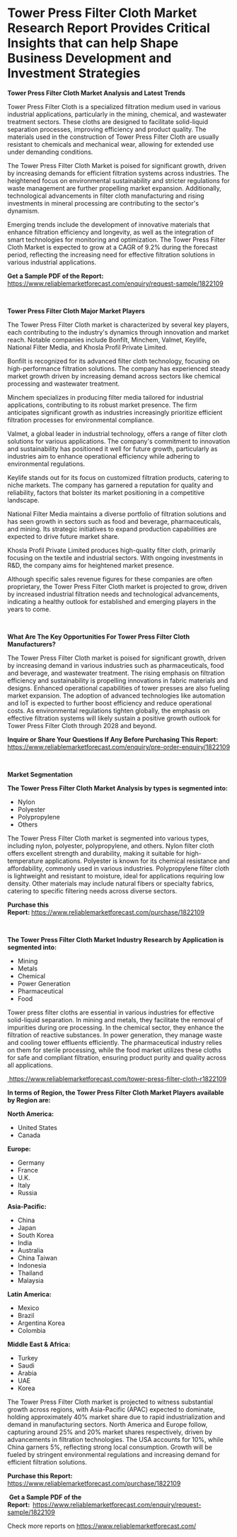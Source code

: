<p><h1>Tower Press Filter Cloth Market Research Report Provides Critical Insights that can help Shape Business Development and Investment Strategies</h1></p><p><strong>Tower Press Filter Cloth Market Analysis and Latest Trends</strong></p>
<p><p>Tower Press Filter Cloth is a specialized filtration medium used in various industrial applications, particularly in the mining, chemical, and wastewater treatment sectors. These cloths are designed to facilitate solid-liquid separation processes, improving efficiency and product quality. The materials used in the construction of Tower Press Filter Cloth are usually resistant to chemicals and mechanical wear, allowing for extended use under demanding conditions.</p><p>The Tower Press Filter Cloth Market is poised for significant growth, driven by increasing demands for efficient filtration systems across industries. The heightened focus on environmental sustainability and stricter regulations for waste management are further propelling market expansion. Additionally, technological advancements in filter cloth manufacturing and rising investments in mineral processing are contributing to the sector's dynamism.</p><p>Emerging trends include the development of innovative materials that enhance filtration efficiency and longevity, as well as the integration of smart technologies for monitoring and optimization. The Tower Press Filter Cloth Market is expected to grow at a CAGR of 9.2% during the forecast period, reflecting the increasing need for effective filtration solutions in various industrial applications.</p></p>
<p><strong>Get a Sample PDF of the Report:&nbsp;</strong> <a href="https://www.reliablemarketforecast.com/enquiry/request-sample/1822109?utm_campaign=3089&utm_medium=2&utm_source=Github&utm_content=ia&utm_term=03042025&utm_id=tower-press-filter-cloth">https://www.reliablemarketforecast.com/enquiry/request-sample/1822109</a></p>
<p>&nbsp;</p>
<p><strong>Tower Press Filter Cloth Major Market Players</strong></p>
<p><p>The Tower Press Filter Cloth market is characterized by several key players, each contributing to the industry's dynamics through innovation and market reach. Notable companies include Bonfilt, Minchem, Valmet, Keylife, National Filter Media, and Khosla Profil Private Limited. </p><p>Bonfilt is recognized for its advanced filter cloth technology, focusing on high-performance filtration solutions. The company has experienced steady market growth driven by increasing demand across sectors like chemical processing and wastewater treatment. </p><p>Minchem specializes in producing filter media tailored for industrial applications, contributing to its robust market presence. The firm anticipates significant growth as industries increasingly prioritize efficient filtration processes for environmental compliance.</p><p>Valmet, a global leader in industrial technology, offers a range of filter cloth solutions for various applications. The company's commitment to innovation and sustainability has positioned it well for future growth, particularly as industries aim to enhance operational efficiency while adhering to environmental regulations.</p><p>Keylife stands out for its focus on customized filtration products, catering to niche markets. The company has garnered a reputation for quality and reliability, factors that bolster its market positioning in a competitive landscape.</p><p>National Filter Media maintains a diverse portfolio of filtration solutions and has seen growth in sectors such as food and beverage, pharmaceuticals, and mining. Its strategic initiatives to expand production capabilities are expected to drive future market share.</p><p>Khosla Profil Private Limited produces high-quality filter cloth, primarily focusing on the textile and industrial sectors. With ongoing investments in R&D, the company aims for heightened market presence.</p><p>Although specific sales revenue figures for these companies are often proprietary, the Tower Press Filter Cloth market is projected to grow, driven by increased industrial filtration needs and technological advancements, indicating a healthy outlook for established and emerging players in the years to come.</p></p>
<p>&nbsp;</p>
<p><strong>What Are The Key Opportunities For Tower Press Filter Cloth Manufacturers?</strong></p>
<p><p>The Tower Press Filter Cloth market is poised for significant growth, driven by increasing demand in various industries such as pharmaceuticals, food and beverage, and wastewater treatment. The rising emphasis on filtration efficiency and sustainability is propelling innovations in fabric materials and designs. Enhanced operational capabilities of tower presses are also fueling market expansion. The adoption of advanced technologies like automation and IoT is expected to further boost efficiency and reduce operational costs. As environmental regulations tighten globally, the emphasis on effective filtration systems will likely sustain a positive growth outlook for Tower Press Filter Cloth through 2028 and beyond.</p></p>
<p><strong>Inquire or Share Your Questions If Any Before Purchasing This Report:</strong> <a href="https://www.reliablemarketforecast.com/enquiry/pre-order-enquiry/1822109?utm_campaign=3089&utm_medium=2&utm_source=Github&utm_content=ia&utm_term=03042025&utm_id=tower-press-filter-cloth">https://www.reliablemarketforecast.com/enquiry/pre-order-enquiry/1822109</a></p>
<p>&nbsp;</p>
<p><strong>Market Segmentation</strong></p>
<p><strong>The Tower Press Filter Cloth Market Analysis by types is segmented into:</strong></p>
<p><ul><li>Nylon</li><li>Polyester</li><li>Polypropylene</li><li>Others</li></ul></p>
<p><p>The Tower Press Filter Cloth market is segmented into various types, including nylon, polyester, polypropylene, and others. Nylon filter cloth offers excellent strength and durability, making it suitable for high-temperature applications. Polyester is known for its chemical resistance and affordability, commonly used in various industries. Polypropylene filter cloth is lightweight and resistant to moisture, ideal for applications requiring low density. Other materials may include natural fibers or specialty fabrics, catering to specific filtering needs across diverse sectors.</p></p>
<p><strong>Purchase this Report:&nbsp;</strong><a href="https://www.reliablemarketforecast.com/purchase/1822109?utm_campaign=3089&utm_medium=2&utm_source=Github&utm_content=ia&utm_term=03042025&utm_id=tower-press-filter-cloth">https://www.reliablemarketforecast.com/purchase/1822109</a></p>
<p>&nbsp;</p>
<p><strong>The Tower Press Filter Cloth Market Industry Research by Application is segmented into:</strong></p>
<p><ul><li>Mining</li><li>Metals</li><li>Chemical</li><li>Power Generation</li><li>Pharmaceutical</li><li>Food</li></ul></p>
<p><p>Tower press filter cloths are essential in various industries for effective solid-liquid separation. In mining and metals, they facilitate the removal of impurities during ore processing. In the chemical sector, they enhance the filtration of reactive substances. In power generation, they manage waste and cooling tower effluents efficiently. The pharmaceutical industry relies on them for sterile processing, while the food market utilizes these cloths for safe and compliant filtration, ensuring product purity and quality across all applications.</p></p>
<p><a href="https://www.reliablemarketforecast.com/tower-press-filter-cloth-r1822109?utm_campaign=3089&utm_medium=2&utm_source=Github&utm_content=ia&utm_term=03042025&utm_id=tower-press-filter-cloth">&nbsp;https://www.reliablemarketforecast.com/tower-press-filter-cloth-r1822109</a></p>
<p><strong>In terms of Region, the Tower Press Filter Cloth Market Players available by Region are:</strong></p>
<p>
    <p> <strong> North America: </strong>
        <ul>
            <li>United States</li>
            <li>Canada</li>
        </ul>
        </p> 
    <p> <strong> Europe: </strong>
        <ul>
            <li>Germany</li>
            <li>France</li>
            <li>U.K.</li>
            <li>Italy</li>
            <li>Russia</li>
        </ul>
        </p> 
    <p> <strong> Asia-Pacific: </strong>
        <ul>
            <li>China</li>
            <li>Japan</li>
            <li>South Korea</li>
            <li>India</li>
            <li>Australia</li>
            <li>China Taiwan</li>
            <li>Indonesia</li>
            <li>Thailand</li>
            <li>Malaysia</li>
        </ul>
        </p> 
    <p> <strong> Latin America: </strong>
        <ul>
            <li>Mexico</li>
            <li>Brazil</li>
            <li>Argentina Korea</li>
            <li>Colombia</li>
        </ul>
        </p> 
    <p> <strong> Middle East & Africa: </strong>
        <ul>
            <li>Turkey</li>
            <li>Saudi</li>
            <li>Arabia</li>
            <li>UAE</li>
            <li>Korea</li>
        </ul>
    </p>
    </p>
<p><p>The Tower Press Filter Cloth market is projected to witness substantial growth across regions, with Asia-Pacific (APAC) expected to dominate, holding approximately 40% market share due to rapid industrialization and demand in manufacturing sectors. North America and Europe follow, capturing around 25% and 20% market shares respectively, driven by advancements in filtration technologies. The USA accounts for 10%, while China garners 5%, reflecting strong local consumption. Growth will be fueled by stringent environmental regulations and increasing demand for efficient filtration solutions.</p></p>
<p><strong>Purchase this Report: </strong><a href="https://www.reliablemarketforecast.com/purchase/1822109?utm_campaign=3089&utm_medium=2&utm_source=Github&utm_content=ia&utm_term=03042025&utm_id=tower-press-filter-cloth">https://www.reliablemarketforecast.com/purchase/1822109</a></p>
<p>&nbsp;<strong>Get a Sample PDF of the Report:&nbsp;&nbsp;</strong><a href="https://www.reliablemarketforecast.com/enquiry/request-sample/1822109?utm_campaign=3089&utm_medium=2&utm_source=Github&utm_content=ia&utm_term=03042025&utm_id=tower-press-filter-cloth">https://www.reliablemarketforecast.com/enquiry/request-sample/1822109</a></p>
<p><strong></strong></p>
<p>Check more reports on <a href="https://www.reliablemarketforecast.com/?utm_campaign=3089&utm_medium=2&utm_source=Github&utm_content=ia&utm_term=03042025&utm_id=tower-press-filter-cloth">https://www.reliablemarketforecast.com/</a></p>